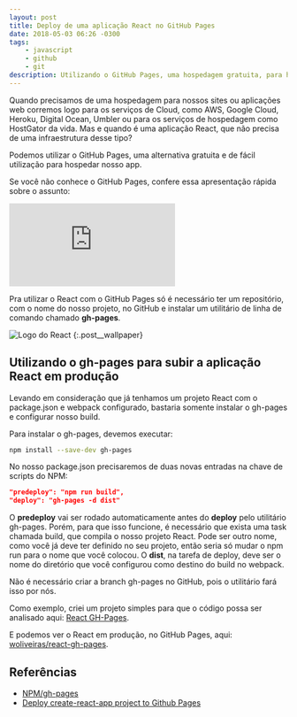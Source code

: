 ```yaml
---
layout: post
title: Deploy de uma aplicação React no GitHub Pages
date: 2018-05-03 06:26 -0300
tags:
    - javascript
    - github
    - git
description: Utilizando o GitHub Pages, uma hospedagem gratuita, para hospedar nossos projetos escritos em React
---
```

Quando precisamos de uma hospedagem para nossos sites ou aplicações web corremos logo para os serviços de Cloud, como AWS, Google Cloud, Heroku, Digital Ocean, Umbler ou para os serviços de hospedagem como HostGator da vida. Mas e quando é uma aplicação React, que não precisa de uma infraestrutura desse tipo?

Podemos utilizar o GitHub Pages, uma alternativa gratuita e de fácil utilização para hospedar nosso app.

Se você não conhece o GitHub Pages, confere essa apresentação rápida sobre o assunto:

<iframe src="https://www.youtube.com/embed/x7wRdbjCNVk" frameborder="0" allow="autoplay; encrypted-media" allowfullscreen></iframe>

Pra utilizar o React com o GitHub Pages só é necessário ter um repositório, com o nome do nosso projeto, no GitHub e instalar um utilitário de linha de comando chamado **gh-pages**.

![Logo do React]({{site.post_images}}logo-react.png)
{:.post__wallpaper}

## Utilizando o gh-pages para subir a aplicação React em produção

Levando em consideração que já tenhamos um projeto React com o package.json e webpack configurado, bastaria somente instalar o gh-pages e configurar nosso build.

Para instalar o gh-pages, devemos executar:

```bash
npm install --save-dev gh-pages
```

No nosso package.json precisaremos de duas novas entradas na chave de scripts do NPM:

```json
"predeploy": "npm run build",
"deploy": "gh-pages -d dist"
```

O **predeploy** vai ser rodado automaticamente antes do **deploy** pelo utilitário gh-pages. Porém, para que isso funcione, é necessário que exista uma task chamada build, que compila o nosso projeto React. Pode ser outro nome, como você já deve ter definido no seu projeto, então seria só mudar o npm run para o nome que você colocou. O **dist**, na tarefa de deploy, deve ser o nome do diretório que você configurou como destino do build no webpack.

Não é necessário criar a branch gh-pages no GitHub, pois o utilitário fará isso por nós.

Como exemplo, criei um projeto simples para que o código possa ser analisado aqui: [React GH-Pages](https://github.com/woliveiras/react-gh-pages).

E podemos ver o React em produção, no GitHub Pages, aqui: [woliveiras/react-gh-pages](https://woliveiras.com.br/react-gh-pages/).

## Referências

- [NPM/gh-pages](https://www.npmjs.com/package/gh-pages)
- [Deploy create-react-app project to Github Pages](https://medium.com/@_mariacheline/deploy-create-react-app-project-to-github-pages-2eb6deda5b89)
